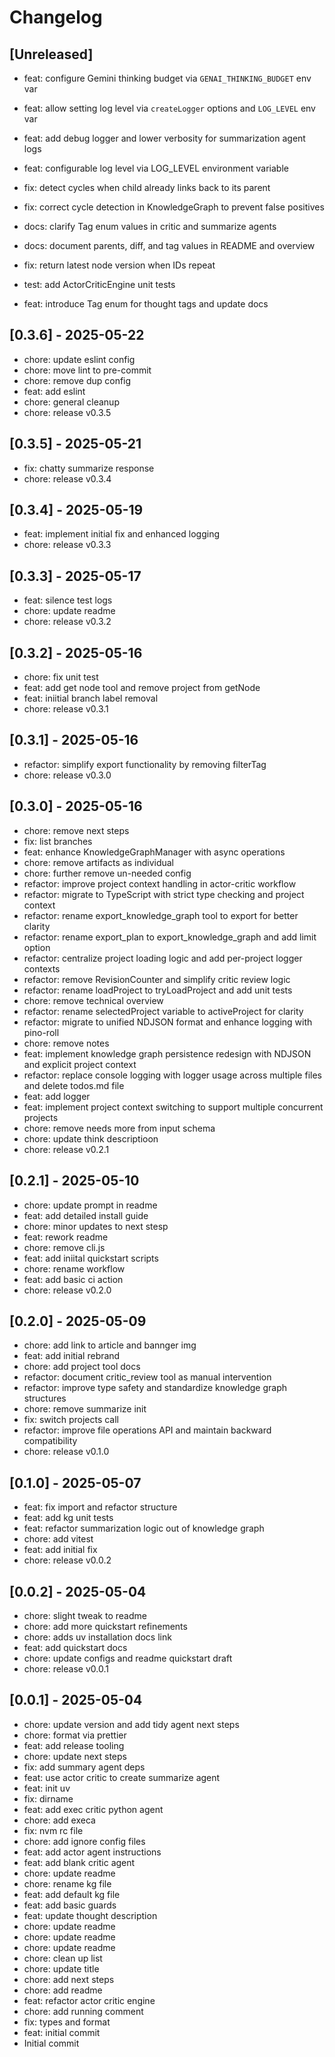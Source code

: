 # Changelog

## [Unreleased]

- feat: configure Gemini thinking budget via `GENAI_THINKING_BUDGET` env var

- feat: allow setting log level via `createLogger` options and `LOG_LEVEL` env var
- feat: add debug logger and lower verbosity for summarization agent logs
- feat: configurable log level via LOG_LEVEL environment variable
- fix: detect cycles when child already links back to its parent
- fix: correct cycle detection in KnowledgeGraph to prevent false positives
- docs: clarify Tag enum values in critic and summarize agents
- docs: document parents, diff, and tag values in README and overview
- fix: return latest node version when IDs repeat
- test: add ActorCriticEngine unit tests
- feat: introduce Tag enum for thought tags and update docs

## [0.3.6] - 2025-05-22

- chore: update eslint config
- chore: move lint to pre-commit
- chore: remove dup config
- feat: add eslint
- chore: general cleanup
- chore: release v0.3.5

## [0.3.5] - 2025-05-21

- fix: chatty summarize response
- chore: release v0.3.4

## [0.3.4] - 2025-05-19

- feat: implement initial fix and enhanced logging
- chore: release v0.3.3

## [0.3.3] - 2025-05-17

- feat: silence test logs
- chore: update readme
- chore: release v0.3.2

## [0.3.2] - 2025-05-16

- chore: fix unit test
- feat: add get node tool and remove project from getNode
- feat: iniitial branch label removal
- chore: release v0.3.1

## [0.3.1] - 2025-05-16

- refactor: simplify export functionality by removing filterTag
- chore: release v0.3.0

## [0.3.0] - 2025-05-16

- chore: remove next steps
- fix: list branches
- feat: enhance KnowledgeGraphManager with async operations
- chore: remove artifacts as individual
- chore: further remove un-needed config
- refactor: improve project context handling in actor-critic workflow
- refactor: migrate to TypeScript with strict type checking and project context
- refactor: rename export_knowledge_graph tool to export for better clarity
- refactor: rename export_plan to export_knowledge_graph and add limit option
- refactor: centralize project loading logic and add per-project logger contexts
- refactor: remove RevisionCounter and simplify critic review logic
- refactor: rename loadProject to tryLoadProject and add unit tests
- chore: remove technical overview
- refactor: rename selectedProject variable to activeProject for clarity
- refactor: migrate to unified NDJSON format and enhance logging with pino-roll
- chore: remove notes
- feat: implement knowledge graph persistence redesign with NDJSON and explicit project context
- refactor: replace console logging with logger usage across multiple files and delete todos.md file
- feat: add logger
- feat: implement project context switching to support multiple concurrent projects
- chore: remove needs more from input schema
- chore: update think descriptioon
- chore: release v0.2.1

## [0.2.1] - 2025-05-10

- chore: update prompt in readme
- feat: add detailed install guide
- chore: minor updates to next stesp
- feat: rework readme
- chore: remove cli.js
- feat: add iniital quickstart scripts
- chore: rename workflow
- feat: add basic ci action
- chore: release v0.2.0

## [0.2.0] - 2025-05-09

- chore: add link to article and bannger img
- feat: add initial rebrand
- chore: add project tool docs
- refactor: document critic_review tool as manual intervention
- refactor: improve type safety and standardize knowledge graph structures
- chore: remove summarize init
- fix: switch projects call
- refactor: improve file operations API and maintain backward compatibility
- chore: release v0.1.0

## [0.1.0] - 2025-05-07

- feat: fix import and refactor structure
- feat: add kg unit tests
- feat: refactor summarization logic out of knowledge graph
- chore: add vitest
- feat: add initial fix
- chore: release v0.0.2

## [0.0.2] - 2025-05-04

- chore: slight tweak to readme
- chore: add more quickstart refinements
- chore: adds uv installation docs link
- feat: add quickstart docs
- chore: update configs and readme quickstart draft
- chore: release v0.0.1

## [0.0.1] - 2025-05-04

- chore: update version and add tidy agent next steps
- chore: format via prettier
- feat: add release tooling
- chore: update next steps
- fix: add summary agent deps
- feat: use actor critic to create summarize agent
- feat: init uv
- fix: dirname
- feat: add exec critic python agent
- chore: add execa
- fix: nvm rc file
- chore: add ignore config files
- feat: add actor agent instructions
- feat: add blank critic agent
- chore: update readme
- chore: rename kg file
- feat: add default kg file
- feat: add basic guards
- feat: update thought description
- chore: update readme
- chore: update readme
- chore: update readme
- chore: clean up list
- chore: update title
- chore: add next steps
- chore: add readme
- feat: refactor actor critic engine
- chore: add running comment
- fix: types and format
- feat: initial commit
- Initial commit
